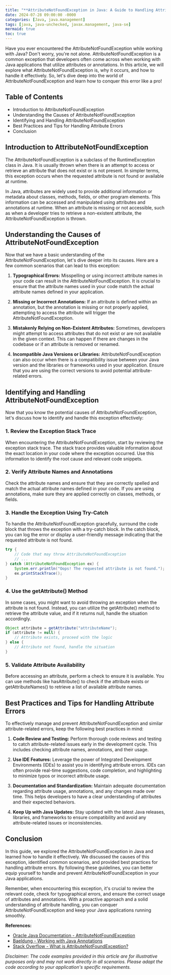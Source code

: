 ```yaml
---
title: "**AttributeNotFoundException in Java: A Guide to Handling Attribute Errors**"
date: 2024-07-28 09:00:00 -0000
categories: [Java, java.management]
tags: [java, java-unchecked, javax.management, java-se]
mermaid: true
toc: true
---
```



Have you ever encountered the AttributeNotFoundException while working with Java? Don't worry, you're not alone. AttributeNotFoundException is a common exception that developers often come across when working with Java applications that utilize attributes or annotations. In this article, we will explore what AttributeNotFoundException is, why it occurs, and how to handle it effectively. So, let's dive deep into the world of AttributeNotFoundException and learn how to conquer this error like a pro!

## Table of Contents
- Introduction to AttributeNotFoundException
- Understanding the Causes of AttributeNotFoundException
- Identifying and Handling AttributeNotFoundException
- Best Practices and Tips for Handling Attribute Errors
- Conclusion

## Introduction to AttributeNotFoundException 

The AttributeNotFoundException is a subclass of the RuntimeException class in Java. It is usually thrown when there is an attempt to access or retrieve an attribute that does not exist or is not present. In simpler terms, this exception occurs when the requested attribute is not found or available at runtime.

In Java, attributes are widely used to provide additional information or metadata about classes, methods, fields, or other program elements. This information can be accessed and manipulated using attributes and annotations at runtime. When an attribute is missing or not accessible, such as when a developer tries to retrieve a non-existent attribute, the AttributeNotFoundException is thrown.

## Understanding the Causes of AttributeNotFoundException

Now that we have a basic understanding of the AttributeNotFoundException, let's dive deeper into its causes. Here are a few common scenarios that can lead to this exception:

1. **Typographical Errors:** Misspelling or using incorrect attribute names in your code can result in the AttributeNotFoundException. It is crucial to ensure that the attribute names used in your code match the actual attribute names defined in your application.

2. **Missing or Incorrect Annotations:** If an attribute is defined within an annotation, but the annotation is missing or not properly applied, attempting to access the attribute will trigger the AttributeNotFoundException.

3. **Mistakenly Relying on Non-Existent Attributes:** Sometimes, developers might attempt to access attributes that do not exist or are not available in the given context. This can happen if there are changes in the codebase or if an attribute is removed or renamed.

4. **Incompatible Java Versions or Libraries:** AttributeNotFoundException can also occur when there is a compatibility issue between your Java version and the libraries or frameworks used in your application. Ensure that you are using the correct versions to avoid potential attribute-related errors.

## Identifying and Handling AttributeNotFoundException

Now that you know the potential causes of AttributeNotFoundException, let's discuss how to identify and handle this exception effectively:

### 1. Review the Exception Stack Trace

When encountering the AttributeNotFoundException, start by reviewing the exception stack trace. The stack trace provides valuable information about the exact location in your code where the exception occurred. Use this information to identify the root cause and relevant code snippets.

### 2. Verify Attribute Names and Annotations

Check the attribute names and ensure that they are correctly spelled and match the actual attribute names defined in your code. If you are using annotations, make sure they are applied correctly on classes, methods, or fields.

### 3. Handle the Exception Using Try-Catch

To handle the AttributeNotFoundException gracefully, surround the code block that throws the exception with a try-catch block. In the catch block, you can log the error or display a user-friendly message indicating that the requested attribute is not found. 

```java
try {
    // Code that may throw AttributeNotFoundException
    // ...
} catch (AttributeNotFoundException ex) {
    System.err.println("Oops! The requested attribute is not found.");
    ex.printStackTrace();
}
```

### 4. Use the getAttribute() Method

In some cases, you might want to avoid throwing an exception when the attribute is not found. Instead, you can utilize the getAttribute() method to retrieve the attribute value, and if it returns null, handle the situation accordingly.

```java
Object attribute = getAttribute("attributeName");
if (attribute != null) {
    // Attribute exists, proceed with the logic
} else {
    // Attribute not found, handle the situation
}
```

### 5. Validate Attribute Availability

Before accessing an attribute, perform a check to ensure it is available. You can use methods like hasAttribute() to check if the attribute exists or getAttributeNames() to retrieve a list of available attribute names.

## Best Practices and Tips for Handling Attribute Errors

To effectively manage and prevent AttributeNotFoundException and similar attribute-related errors, keep the following best practices in mind:

1. **Code Review and Testing:** Perform thorough code reviews and testing to catch attribute-related issues early in the development cycle. This includes checking attribute names, annotations, and their usage.

2. **Use IDE Features:** Leverage the power of Integrated Development Environments (IDEs) to assist you in identifying attribute errors. IDEs can often provide real-time suggestions, code completion, and highlighting to minimize typos or incorrect attribute usage.

3. **Documentation and Standardization:** Maintain adequate documentation regarding attribute usage, annotations, and any changes made over time. This helps developers to have a clear understanding of attributes and their expected behaviors.

4. **Keep Up with Java Updates:** Stay updated with the latest Java releases, libraries, and frameworks to ensure compatibility and avoid any attribute-related issues or inconsistencies.

## Conclusion

In this guide, we explored the AttributeNotFoundException in Java and learned how to handle it effectively. We discussed the causes of this exception, identified common scenarios, and provided best practices for handling attribute errors. By following these guidelines, you can better equip yourself to handle and prevent AttributeNotFoundException in your Java applications.

Remember, when encountering this exception, it's crucial to review the relevant code, check for typographical errors, and ensure the correct usage of attributes and annotations. With a proactive approach and a solid understanding of attribute handling, you can conquer AttributeNotFoundException and keep your Java applications running smoothly.

**References:**
- [Oracle Java Documentation - AttributeNotFoundException](https://docs.oracle.com/en/java/javase/11/docs/api/java.management/javax/management/AttributeNotFoundException.html)
- [Baeldung - Working with Java Annotations](https://www.baeldung.com/java-annotations)
- [Stack Overflow - What is AttributeNotFoundException?](https://stackoverflow.com/questions/15636639/what-is-attribute-not-found-exception-in-java)

*Disclaimer: The code examples provided in this article are for illustrative purposes only and may not work directly in all scenarios. Please adapt the code according to your application's specific requirements.*